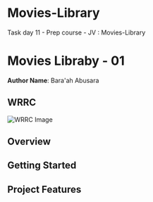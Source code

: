 # Movies-Library
Task day 11 - Prep course - JV : Movies-Library 

# Movies Libraby - 01

**Author Name**: Bara'ah Abusara

## WRRC

![WRRC Image](https://scontent.famm11-1.fna.fbcdn.net/v/t1.15752-9/272859685_248233827491885_5269150370403819009_n.jpg?_nc_cat=110&ccb=1-5&_nc_sid=ae9488&_nc_ohc=zdRsM4duhe0AX_c_NCN&_nc_ht=scontent.famm11-1.fna&oh=03_AVLsRMb4Jo9B-uirVzVUM9ow6DWsMM1h9MKs1f4V7jYQHg&oe=621D35E1)

## Overview

## Getting Started
<!-- What are the steps that a user must take in order to build this app on their own machine and get it running? -->

## Project Features
<!-- What are the features included in you app -->